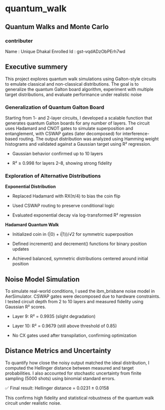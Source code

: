 # quantum_walk
## Quantum Walks and Monte Carlo
### contributer
Name : Unique Dhakal
Enrolled Id : gst-vqdADzObPErh7wd

## Executive summery 

This project explores quantum walk simulations using Galton-style circuits to emulate classical and non-classical distributions. The goal is to generalize the quantum Galton board algorithm, experiment with multiple target distributions, and evaluate performance under realistic noise
### Generalization of Quantum Galton Board
Starting from 1- and 2-layer circuits, I developed a scalable function that generates quantum Galton boards for any number of layers. The circuit uses Hadamard and CNOT gates to simulate superposition and entanglement, with CSWAP gates (later decomposed) for interference-based routing. The output distribution was analyzed using Hamming weight histograms and validated against a Gaussian target using R² regression.

- Gaussian behavior confirmed up to 10 layers

- R² ≥ 0.998 for layers 2–8, showing strong fidelity
### Exploration of Alternative Distributions
**Exponential Distribution**
- Replaced Hadamard with RX(π/4) to bias the coin flip

- Used CSWAP routing to preserve conditional logic

- Evaluated exponential decay via log-transformed R² regression

**Hadamard Quantum Walk**
- Initialized coin in (|0⟩ + i|1⟩)/√2 for symmetric superposition

- Defined increment() and decrement() functions for binary position updates

- Achieved balanced, symmetric distributions centered around initial position
## Noise Model Simulation
To simulate real-world conditions, I used the ibm_brisbane noise model in AerSimulator. CSWAP gates were decomposed due to hardware constraints. I tested circuit depth from 2 to 10 layers and measured fidelity using Gaussian R² scores.

- Layer 9: R² = 0.9935 (slight degradation)

-  Layer 10: R² = 0.9679 (still above threshold of 0.85)

-  No CX gates used after transpilation, confirming optimization
## Distance Metrics and Uncertainty
To quantify how close the noisy output matched the ideal distribution, I computed the Hellinger distance between measured and target probabilities. I also accounted for stochastic uncertainty from finite sampling (5000 shots) using binomial standard errors.

✅ Final result: Hellinger distance = 0.0231 ± 0.0158

This confirms high fidelity and statistical robustness of the quantum walk circuit under realistic noise.
